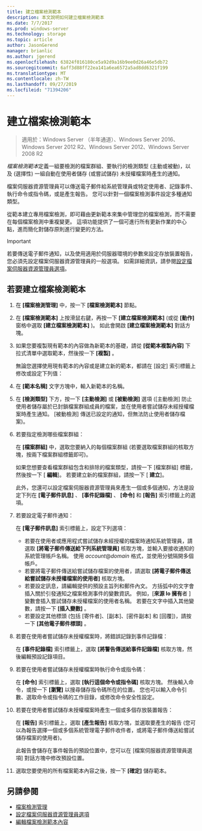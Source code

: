 ```yaml
---
title: 建立檔案檢測範本
description: 本文說明如何建立檔案檢測範本
ms.date: 7/7/2017
ms.prod: windows-server
ms.technology: storage
ms.topic: article
author: JasonGerend
manager: brianlic
ms.author: jgerend
ms.openlocfilehash: 63824f016180ce5a92d9a16b9ee0d26a46e5db72
ms.sourcegitcommit: 6aff3d88ff22ea141a6ea6572a5ad8dd6321f199
ms.translationtype: MT
ms.contentlocale: zh-TW
ms.lasthandoff: 09/27/2019
ms.locfileid: "71394206"
---
```

# <a name="create-a-file-screen-template"></a>建立檔案檢測範本

> 適用於：Windows Server （半年通道）、Windows Server 2016、Windows Server 2012 R2、Windows Server 2012、Windows Server 2008 R2

*檔案檢測範本*定義一組要檢測的檔案群組、要執行的檢測類型 (主動或被動)，以及 (選擇性) 一組自動在使用者儲存 (或嘗試儲存) 未授權檔案時產生的通知。

檔案伺服器資源管理員可以傳送電子郵件給系統管理員或特定使用者、記錄事件、執行命令或指令碼，或是產生報告。 您可以針對一個檔案檢測事件設定多種通知類型。

從範本建立專用檔案檢測，即可藉由更新範本來集中管理您的檔案檢測，而不需要在每個檔案檢測中重複變更。 這項功能提供了一個可進行所有更新作業的中心點，進而簡化對儲存原則進行變更的方法。

> [!Important]
> 若要傳送電子郵件通知，以及使用適用於伺服器環境的參數來設定存放裝置報告，您必須先設定檔案伺服器資源管理員的一般選項。 如需詳細資訊，請參閱[設定檔案伺服器資源管理員選項](setting-file-server-resource-manager-options.md)。

## <a name="to-create-a-file-screen-template"></a>若要建立檔案檢測範本

1.  在 **\[檔案檢測管理\]** 中，按一下 **\[檔案檢測範本\]** 節點。

2.  在 **\[檔案檢測範本\]** 上按滑鼠右鍵，再按一下 **\[建立檔案檢測範本\]** (或從 **\[動作\]** 窗格中選取 **\[建立檔案檢測範本\]** )。 如此會開啟 **\[建立檔案檢測範本\]** 對話方塊。

3.  如果您要複製現有範本的內容做為新範本的基礎，請從 **\[從範本複製內容\]** 下拉式清單中選取範本，然後按一下 **\[複製\]** 。

    無論您選擇使用現有範本的內容或是建立新的範本，都請在 [設定] 索引標籤上修改或設定下列值：

4.  在 **\[範本名稱\]** 文字方塊中，輸入新範本的名稱。

5.  在 **\[檢測類型\]** 下方，按一下 **\[主動檢測\]** 或 **\[被動檢測\]** 選項 (\[主動檢測\] 防止使用者儲存屬於已封鎖檔案群組成員的檔案，並在使用者嘗試儲存未經授權檔案時產生通知。 \[被動檢測\] 傳送已設定的通知，但無法防止使用者儲存檔案)。

6.  若要指定檢測哪些檔案群組：

    在 **\[檔案群組\]** 中，選取您要納入的每個檔案群組 (若要選取檔案群組的核取方塊，按兩下檔案群組標籤即可)。

    如果您想要查看檔案群組包含和排除的檔案類型，請按一下 [檔案群組] 標籤，然後按一下 [ **編輯**]。 若要建立新的檔案群組，請按一下 [ **建立**]。

    此外，您還可以設定檔案伺服器資源管理員來產生一個或多個通知，方法是設定下列在 **\[電子郵件訊息\]** 、 **\[事件記錄檔\]** 、 **\[命令\]** 和 **\[報告\]** 索引標籤上的選項。

7.  若要設定電子郵件通知：

    在 **\[電子郵件訊息\]** 索引標籤上，設定下列選項：

    -   若要在使用者或應用程式嘗試儲存未經授權的檔案時通知系統管理員，請選取 **\[將電子郵件傳送給下列系統管理員\]** 核取方塊，並輸入要接收通知的系統管理帳戶名稱。 使用 *account*@*domain* 格式，並使用分號隔開多個帳戶。
    -   若要將電子郵件傳送給嘗試儲存檔案的使用者，請選取 **\[將電子郵件傳送給嘗試儲存未授權檔案的使用者\]** 核取方塊。
    -   若要設定訊息，請編輯提供的預設主旨列和郵件內文。 方括弧中的文字會插入關於引發通知之檔案檢測事件的變數資訊。 例如，\[**來源 Io 擁有**者 \] 變數會插入嘗試儲存未授權檔案的使用者名稱。 若要在文字中插入其他變數，請按一下 **\[插入變數\]** 。
    -   若要設定其他標頭 (包括 [寄件者]、[副本]、[密件副本] 和 [回覆])，請按一下 **\[其他電子郵件標頭\]** 。

8.  若要在使用者嘗試儲存未授權檔案時，將錯誤記錄到事件記錄檔：

    在 **\[事件記錄檔\]** 索引標籤上，選取 **\[將警告傳送給事件記錄檔\]** 核取方塊，然後編輯預設記錄項目。

9.  若要在使用者嘗試儲存未授權檔案時執行命令或指令碼：

    在 **\[命令\]** 索引標籤上，選取 **\[執行這個命令或指令碼\]** 核取方塊。 然後輸入命令，或按一下 **\[瀏覽\]** 以搜尋儲存指令碼所在的位置。 您也可以輸入命令引數、選取命令或指令碼的工作目錄，或修改命令安全性設定。

10. 若要在使用者嘗試儲存未授權檔案時產生一個或多個存放裝置報告：

    在 **\[報告\]** 索引標籤上，選取 **\[產生報告\]** 核取方塊，並選取要產生的報告 (您可以為報告選擇一個或多個系統管理電子郵件收件者，或將電子郵件傳送給嘗試儲存檔案的使用者)。

    此報告會儲存在事件報告的預設位置中，您可以在 [檔案伺服器資源管理員選項] 對話方塊中修改預設位置。

11. 選取您要使用的所有檔案範本內容之後，按一下 **\[確定\]** 儲存範本。

## <a name="see-also"></a>另請參閱

-   [檔案檢測管理](file-screening-management.md)
-   [設定檔案伺服器資源管理員選項](setting-file-server-resource-manager-options.md)
-   [編輯檔案檢測範本內容](edit-file-screen-template-properties.md)

